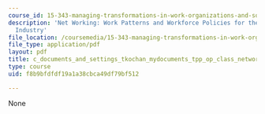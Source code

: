 ```yaml
---
course_id: 15-343-managing-transformations-in-work-organizations-and-society-spring-2002
description: 'Net Working: Work Patterns and Workforce Policies for the New Media
  Industry'
file_location: /coursemedia/15-343-managing-transformations-in-work-organizations-and-society-spring-2002/f8b9bfdfdf19a1a38cbca49df79bf512_c_documents_and_settings_tkochan_mydocuments_tpp_op_class_networkingfinalbook.pdf
file_type: application/pdf
layout: pdf
title: c_documents_and_settings_tkochan_mydocuments_tpp_op_class_networkingfinalbook.pdf
type: course
uid: f8b9bfdfdf19a1a38cbca49df79bf512

---
```

None
